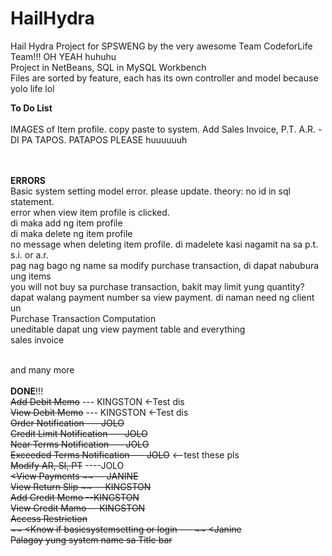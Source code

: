 # HailHydra
Hail Hydra Project for SPSWENG by the very awesome Team CodeforLife Team!!! OH YEAH huhuhu <br>
Project in NetBeans, SQL in MySQL Workbench <br>
Files are sorted by feature, each has its own controller and model because yolo life lol <br>

**To Do List** <br>
<br> IMAGES of Item profile. copy paste to system.
Add Sales Invoice, P.T. A.R. - DI PA TAPOS. PATAPOS PLEASE huuuuuuh


<br><br> 
**ERRORS**
<br> Basic system setting model error. please update. theory: no id in sql statement.
<br> error when view item profile is clicked.
<br> di maka add ng item profile
<br> di maka delete ng item profile
<br> no message when deleting item profile. di madelete kasi nagamit na sa p.t. s.i. or a.r.
<br> pag nag bago ng name sa modify purchase transaction, di dapat nabubura ung items
<br> you will not buy sa purchase transaction, bakit may limit yung quantity?
<br> dapat walang payment number sa view payment. di naman need ng client un
<br>Purchase Transaction Computation
<br> uneditable dapat ung view payment table and everything
<br> sales invoice

<br> and many more
<br><br>
**DONE**!!!<br>
~~Add Debit Memo~~ --- KINGSTON <-Test dis <br>
~~View Debit Memo~~ --- KINGSTON <-Test dis <br>
~~Order Notification --- JOLO <br>
Credit Limit Notification --- JOLO <br>
Near Terms Notification --- JOLO<br>
Exceeded Terms Notification --- JOLO~~ <--test these pls <br>
~~Modify AR, SI, PT~~  ----JOLO <br>
~~<View Payments ~~ -- JANINE <br>
~~View Return Slip ~~ -- KINGSTON<br>
~~Add Credit Memo~~ --KINGSTON <br>
~~View Credit Mamo~~  -- KINGSTON<br>
~~Access Restriction~~ <br>
~~ <Know if basicsystemsetting or login --- ~~ <Janine
<br>~~Palagay yung system name sa Title bar~~

